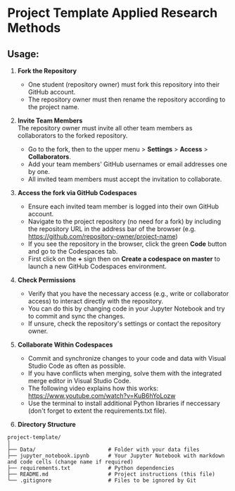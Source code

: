 # Project Template Applied Research Methods

## Usage:

1. **Fork the Repository**  
   - One student (repository owner) must fork this repository into their GitHub account.
   - The repository owner must then rename the repository according to the project name.

2. **Invite Team Members**  
   The repository owner must invite all other team members as collaborators to the forked repository.  
   - Go to the fork, then to the upper menu > **Settings** > **Access** > **Collaborators**.  
   - Add your team members' GitHub usernames or email addresses one by one.
   - All invited team members must accept the invitation to collaborate.

3. **Access the fork via GitHub Codespaces**
   - Ensure each invited team member is logged into their own GitHub account.
   - Navigate to the project repository (no need for a fork) by including the repository URL in the address bar of the browser 
     (e.g. https://github.com/repository-owner/project-name)
   - If you see the repository in the browser, click the green **Code** button and go to the Codespaces tab.
   - First click on the **+** sign then on **Create a codespace on master** to launch a new GitHub Codespaces environment.

4. **Check Permissions**
   - Verify that you have the necessary access (e.g., write or collaborator access) to interact directly with the repository.
   - You can do this by changing code in your Jupyter Notebook and try to commit and sync the changes.
   - If unsure, check the repository's settings or contact the repository owner.

5. **Collaborate Within Codespaces**
   - Commit and synchronize changes to your code and data with Visual Studio Code as often as possible.
   - If you have conflicts when merging, solve them with the integrated merge editor in Visual Studio Code.
   - The following video explains how this works: https://www.youtube.com/watch?v=KuB6hYoLozw
   - Use the terminal to install additional Python libraries if neccessary (don't forget to extent the requirements.txt file).

6. **Directory Structure**
```
project-template/
│
├── Data/                       # Folder with your data files
├── jupyter_notebook.ipynb      # Your Jupyter Notebook with markdown and code cells (change name if required)
├── requirements.txt            # Python dependencies
├── README.md                   # Project instructions (this file)
└── .gitignore                  # Files to be ignored by Git
```
